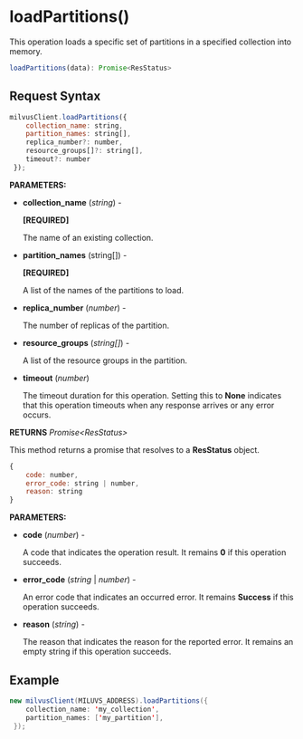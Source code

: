 # loadPartitions()

This operation loads a specific set of partitions in a specified collection into memory.

```javascript
loadPartitions(data): Promise<ResStatus>
```

## Request Syntax

```javascript
milvusClient.loadPartitions({
    collection_name: string,
    partition_names: string[],
    replica_number?: number,
    resource_groups[]?: string[],
    timeout?: number
 });
```

**PARAMETERS:**

- **collection_name** (*string*) -

    **[REQUIRED]**

    The name of an existing collection.

- **partition_names** (string[]) -

    **[REQUIRED]**

    A list of the names of the partitions to load.

- **replica_number** (*number*) -

    The number of replicas of the partition.

- **resource_groups** (*string[]*) -

    A list of the resource groups in the partition.

- **timeout** (*number*)  

    The timeout duration for this operation. Setting this to **None** indicates that this operation timeouts when any response arrives or any error occurs.

**RETURNS** *Promise\<ResStatus>*

This method returns a promise that resolves to a **ResStatus** object.

```javascript
{
    code: number,
    error_code: string | number,
    reason: string
}
```

**PARAMETERS:**

- **code** (*number*) -

    A code that indicates the operation result. It remains **0** if this operation succeeds.

- **error_code** (*string* | *number*) -

    An error code that indicates an occurred error. It remains **Success** if this operation succeeds. 

- **reason** (*string*) - 

    The reason that indicates the reason for the reported error. It remains an empty string if this operation succeeds.

## Example

```java
new milvusClient(MILUVS_ADDRESS).loadPartitions({
    collection_name: 'my_collection',
    partition_names: ['my_partition'],
 });
```

